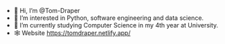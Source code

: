 - 👋 Hi, I’m @Tom-Draper
- 👀 I’m interested in Python, software engineering and data science.
- 🌱 I’m currently studying Computer Science in my 4th year at University.
- 🕸 Website https://tomdraper.netlify.app/

<!---
Tom-Draper/Tom-Draper is a ✨ special ✨ repository because its `README.md` (this file) appears on your GitHub profile.
You can click the Preview link to take a look at your changes.
--->
